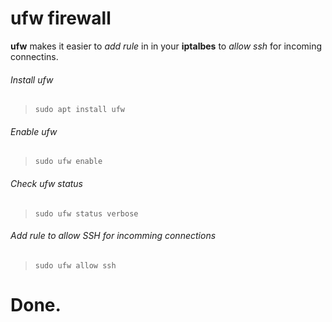 # ufw firewall

**ufw** makes it easier to *add rule* in in your **iptalbes** to *allow ssh* for incoming connectins.

###### *Install* ufw

> `sudo apt install ufw`

###### *Enable* ufw

> `sudo ufw enable`

###### Check ufw *status*

> `sudo ufw status verbose`

###### Add rule to *allow SSH* for incomming connections

> `sudo ufw allow ssh`

# Done.
